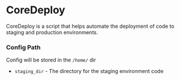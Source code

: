 # CoreDeploy
CoreDeploy is a script that helps automate the deployment of code to staging and production environments.

### Config Path
Config will be stored in the `/home/` dir

* `staging_dir` - The directory for the staging environment code
